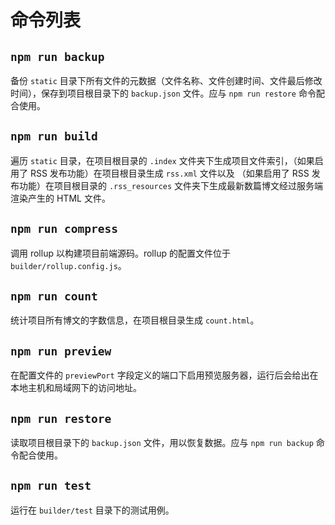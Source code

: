 # 命令列表

## ``npm run backup``

备份 ``static`` 目录下所有文件的元数据（文件名称、文件创建时间、文件最后修改时间），保存到项目根目录下的 ``backup.json`` 文件。应与 ``npm run restore`` 命令配合使用。

## ``npm run build``

遍历 ``static`` 目录，在项目根目录的 ``.index`` 文件夹下生成项目文件索引，（如果启用了 RSS 发布功能）在项目根目录生成 ``rss.xml`` 文件以及 （如果启用了 RSS 发布功能）在项目根目录的 ``.rss_resources`` 文件夹下生成最新数篇博文经过服务端渲染产生的 HTML 文件。

## ``npm run compress``

调用 rollup 以构建项目前端源码。rollup 的配置文件位于 ``builder/rollup.config.js``。

## ``npm run count``

统计项目所有博文的字数信息，在项目根目录生成 ``count.html``。

## ``npm run preview``

在配置文件的 ``previewPort`` 字段定义的端口下启用预览服务器，运行后会给出在本地主机和局域网下的访问地址。

## ``npm run restore``

读取项目根目录下的 ``backup.json`` 文件，用以恢复数据。应与 ``npm run backup`` 命令配合使用。

## ``npm run test``

运行在 ``builder/test`` 目录下的测试用例。
